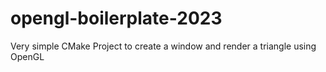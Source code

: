 # opengl-boilerplate-2023
Very simple CMake Project to create a window and render a triangle using OpenGL
